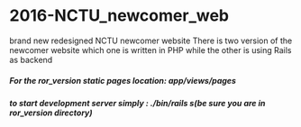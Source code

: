 # 2016-NCTU_newcomer_web

brand new redesigned NCTU newcomer website
There is two version of the newcomer website which one is written in PHP while the other is using Rails as backend

##### For the ror_version static pages location: app/views/pages
##### to start development server simply : ./bin/rails s(be sure you are in ror_version directory)